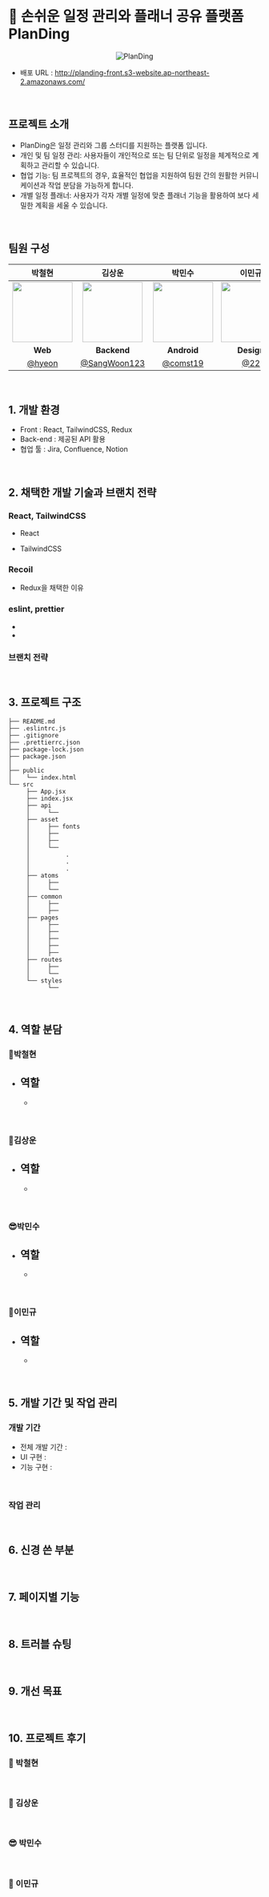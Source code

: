 # 📖 손쉬운 일정 관리와 플래너 공유 플랫폼 PlanDing
<div align="center">

![PlanDing](https://github.com/user-attachments/assets/bdc3270f-2876-4315-a1ad-2748dc2da830)


</div>

- 배포 URL : http://planding-front.s3-website.ap-northeast-2.amazonaws.com/

<br>

## 프로젝트 소개

- PlanDing은 일정 관리와 그룹 스터디를 지원하는 플랫폼 입니다.
- 개인 및 팀 일정 관리: 사용자들이 개인적으로 또는 팀 단위로 일정을 체계적으로 계획하고 관리할 수 있습니다.
- 협업 기능: 팀 프로젝트의 경우, 효율적인 협업을 지원하여 팀원 간의 원활한 커뮤니케이션과 작업 분담을 가능하게 합니다.
- 개별 일정 플래너: 사용자가 각자 개별 일정에 맞춘 플래너 기능을 활용하여 보다 세밀한 계획을 세울 수 있습니다.


<br>

## 팀원 구성

<div align="center">


|                                     박철현                                     |                                     김상운                                      |                                    박민수                                    |                                    이민규                                    |
| :----------------------------------------------------------------------------: | :-----------------------------------------------------------------------------: | :--------------------------------------------------------------------------: | :--------------------------------------------------------------------------: |
| <img src="https://github.com/user-attachments/assets/b6afafac-bed6-4c35-acb0-7e588fa9d0cb" width="120" /> | <img src="https://github.com/user-attachments/assets/b6afafac-bed6-4c35-acb0-7e588fa9d0cb" width="120" /> | <img src="https://github.com/user-attachments/assets/b6afafac-bed6-4c35-acb0-7e588fa9d0cb" width="120"> | <img src="https://github.com/user-attachments/assets/b6afafac-bed6-4c35-acb0-7e588fa9d0cb" width="120"> |
|                                     **Web**                                     |                                     **Backend**                                      |                                    **Android**                                    |                                    **Design**                                    |
|                    [@hyeon](https://github.com/play3step)                    |                    [@SangWoon123](https://github.com/SangWoon123)                     |                   [@comst19](https://github.com/comst19)                   |                [@22](https://github.com/)                |
</div>

<br>

## 1. 개발 환경

- Front : React, TailwindCSS, Redux
- Back-end : 제공된 API 활용
- 협업 툴 : Jira, Confluence, Notion

<br>

## 2. 채택한 개발 기술과 브랜치 전략

### React, TailwindCSS

- React

- TailwindCSS
    
### Recoil

- Redux을 채택한 이유

### eslint, prettier

- 
- 

### 브랜치 전략


<br>

## 3. 프로젝트 구조

```
├── README.md
├── .eslintrc.js
├── .gitignore
├── .prettierrc.json
├── package-lock.json
├── package.json
│
├── public
│    └── index.html
└── src
     ├── App.jsx
     ├── index.jsx
     ├── api
     │     └── 
     ├── asset
     │     ├── fonts
     │     ├── 
     │     ├── 
     │     └── 
     │          .
     │          .
     │          .
     ├── atoms
     │     ├── 
     │     └── 
     ├── common
     │     ├── 
     │     ├── 
     ├── pages
     │     ├── 
     │     ├── 
     │     ├── 
     │     ├── 
     │     ├── 
     ├── routes
     │     ├── 
     │     └── 
     └── styles
           └──
```

<br>

## 4. 역할 분담

### 🍊박철현

- **역할**
    - 
    - 


<br>
    
### 👻김상운

- **역할**
    - 
    - 


<br>

### 😎박민수

- **역할**
    - 
    - 

<br>

### 🐬이민규

- **역할**
    - 
    - 

<br>

## 5. 개발 기간 및 작업 관리

### 개발 기간

- 전체 개발 기간 : 
- UI 구현 : 
- 기능 구현 : 
<br>

### 작업 관리


<br>

## 6. 신경 쓴 부분

<br>

## 7. 페이지별 기능


<br>



## 8. 트러블 슈팅

<br>

## 9. 개선 목표

<br>

## 10. 프로젝트 후기

### 🍊 박철현


<br>

### 👻 김상운


<br>

### 😎 박민수

<br>

### 🐬 이민규
